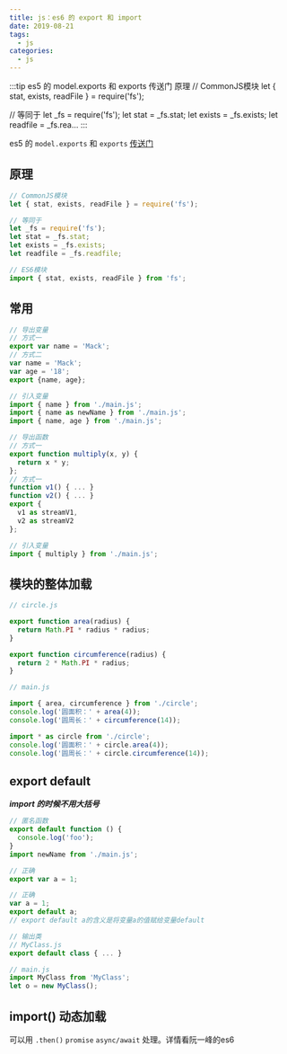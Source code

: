 ```yaml
---
title: js：es6 的 export 和 import
date: 2019-08-21
tags:
  - js
categories:
  - js
---
```


:::tip
es5 的 model.exports 和 exports 传送门
原理
// CommonJS模块
let { stat, exists, readFile } = require('fs');

// 等同于
let _fs = require('fs');
let stat = _fs.stat;
let exists = _fs.exists;
let readfile = _fs.rea...
:::

<!-- more -->

es5 的 `model.exports` 和 `exports`  [传送门](https://blog.csdn.net/weixin_43972437/article/details/99979352)
## 原理
```javascript
// CommonJS模块
let { stat, exists, readFile } = require('fs');

// 等同于
let _fs = require('fs');
let stat = _fs.stat;
let exists = _fs.exists;
let readfile = _fs.readfile;

// ES6模块
import { stat, exists, readFile } from 'fs';
```
## 常用
```javascript
// 导出变量
// 方式一
export var name = 'Mack';
// 方式二
var name = 'Mack';
var age = '18';
export {name, age};

// 引入变量
import { name } from './main.js';
import { name as newName } from './main.js';
import { name, age } from './main.js';
```
```javascript
// 导出函数
// 方式一
export function multiply(x, y) {
  return x * y;
};
// 方式一
function v1() { ... }
function v2() { ... }
export {
  v1 as streamV1,
  v2 as streamV2
};

// 引入变量
import { multiply } from './main.js';
```
## 模块的整体加载
```javascript
// circle.js

export function area(radius) {
  return Math.PI * radius * radius;
}

export function circumference(radius) {
  return 2 * Math.PI * radius;
}
```
```javascript
// main.js

import { area, circumference } from './circle';
console.log('圆面积：' + area(4));
console.log('圆周长：' + circumference(14));

import * as circle from './circle';
console.log('圆面积：' + circle.area(4));
console.log('圆周长：' + circle.circumference(14));
```
## export default
***import 的时候不用大括号***
```javascript
// 匿名函数
export default function () {
  console.log('foo');
}
import newName from './main.js';
```
```javascript
// 正确
export var a = 1;

// 正确
var a = 1;
export default a;
// export default a的含义是将变量a的值赋给变量default
```
```javascript
// 输出类
// MyClass.js
export default class { ... }

// main.js
import MyClass from 'MyClass';
let o = new MyClass();
```
## import() 动态加载
可以用 `.then()` `promise` `async/await` 处理。详情看阮一峰的es6
